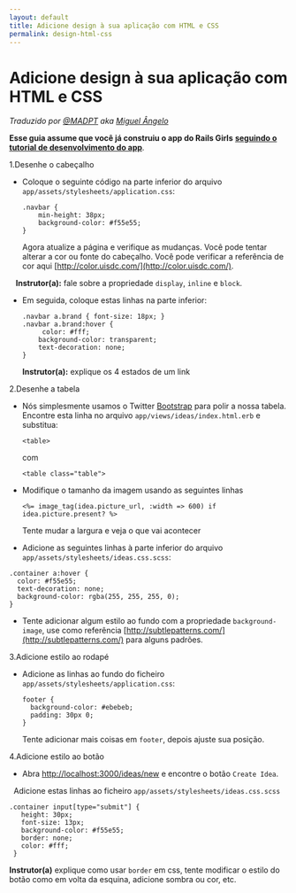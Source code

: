 ```yaml
---
layout: default
title: Adicione design à sua aplicação com HTML e CSS
permalink: design-html-css
---
```


# Adicione design à sua aplicação com HTML e CSS
*Traduzido por [@MADPT](https://github.com/MADPT) aka [Miguel Ângelo](http://www.miguelangelo.io)*

**Esse guia assume que você já construiu o app do Rails Girls** [**seguindo o tutorial de desenvolvimento do app**](/app).

1.Desenhe o cabeçalho

+ Coloque o seguinte código na parte inferior do arquivo `app/assets/stylesheets/application.css`:

    ```
    .navbar {
        min-height: 38px;
        background-color: #f55e55;
    }
    ```

  Agora atualize a página e verifique as mudanças. Você pode tentar alterar a cor ou fonte do cabeçalho. Você pode verificar a referência de cor aqui [http://color.uisdc.com/](http://color.uisdc.com/).

    **Instrutor(a):** fale sobre a propriedade `display`, `inline` e `block`.

+ Em seguida, coloque estas linhas na parte inferior:

    ```
    .navbar a.brand { font-size: 18px; }
    .navbar a.brand:hover {
         color: #fff;
        background-color: transparent;
        text-decoration: none;
    }
    ```

    **Instrutor(a):** explique os 4 estados de um link


2.Desenhe a tabela

 + Nós simplesmente usamos o Twitter [Bootstrap](http://getbootstrap.com/) para polir a nossa tabela. Encontre esta linha no arquivo `app/views/ideas/index.html.erb` e substitua:

   `<table>`

   com

   `<table class="table">`

 + Modifique o tamanho da imagem usando as seguintes linhas

     ```
     <%= image_tag(idea.picture_url, :width => 600) if idea.picture.present? %>
     ```

     Tente mudar a largura e veja o que vai acontecer


 + Adicione as seguintes linhas à parte inferior do arquivo `app/assets/stylesheets/ideas.css.scss`:

  ```
  .container a:hover {
    color: #f55e55;
    text-decoration: none;
    background-color: rgba(255, 255, 255, 0);
  }
  ```


 + Tente adicionar algum estilo ao fundo com a propriedade `background-image`, use como referência
   [http://subtlepatterns.com/](http://subtlepatterns.com/) para alguns padrões.


3.Adicione estilo ao rodapé

+ Adicione as linhas ao fundo do ficheiro `app/assets/stylesheets/application.css`:

    ```
    footer {
      background-color: #ebebeb;
      padding: 30px 0;
    }
    ```

    Tente adicionar mais coisas em `footer`, depois ajuste sua posição.

4.Adicione estilo ao botão

  + Abra [http://localhost:3000/ideas/new](http://localhost:3000/ideas/new) e encontre o botão `Create Idea`.

   Adicione estas linhas ao ficheiro `app/assets/stylesheets/ideas.css.scss`

   ```
   .container input[type="submit"] {
      height: 30px;
      font-size: 13px;
      background-color: #f55e55;
      border: none;
      color: #fff;
    }
   ```

   **Instrutor(a)** explique como usar `border` em css, tente modificar o estilo do botão como em volta da esquina, adicione sombra ou cor, etc.
